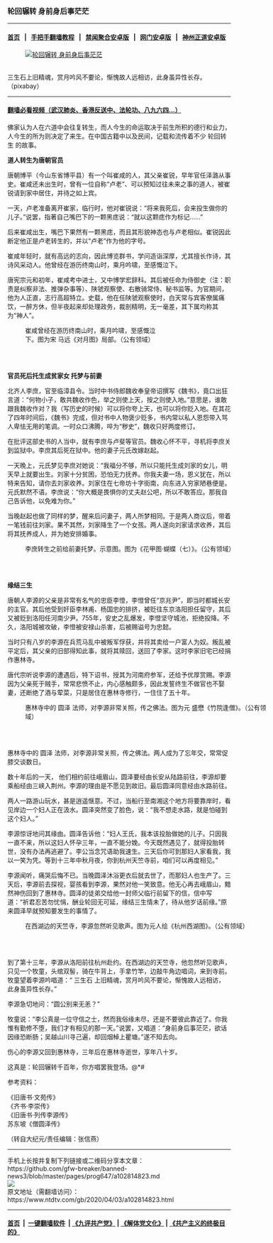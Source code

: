 ### 轮回辗转 身前身后事茫茫
------------------------

#### [首页](https://github.com/gfw-breaker/banned-news3/blob/master/README.md) &nbsp;&nbsp;|&nbsp;&nbsp; [手把手翻墙教程](https://github.com/gfw-breaker/guides/wiki) &nbsp;&nbsp;|&nbsp;&nbsp; [禁闻聚合安卓版](https://github.com/gfw-breaker/bn-android) &nbsp;&nbsp;|&nbsp;&nbsp; [网门安卓版](https://github.com/oGate2/oGate) &nbsp;&nbsp;|&nbsp;&nbsp; [神州正道安卓版](https://github.com/SzzdOgate/update) 



<div><div class="featured_image">
 <a href="https://i.ntdtv.com/assets/uploads/2020/04/2020-04-03_122538.jpg" target="_blank">
  <figure>
   <img alt="轮回辗转 身前身后事茫茫" src="https://i.ntdtv.com/assets/uploads/2020/04/2020-04-03_122538-800x450.jpg"/>
  </figure><br/>
 </a>
 <span class="caption">
  三生石上旧精魂，赏月吟风不要论，惭愧故人远相访，此身虽异性长存。（pixabay）
 </span>
</div>
</div><hr/>

#### [翻墙必看视频（武汉肺炎、香港反送中、法轮功、八九六四...）](https://github.com/gfw-breaker/banned-news3/blob/master/pages/link3.md)

<div><div class="post_content" itemprop="articleBody">
 <p>
  佛家认为人在六道中会往复转生，而人今生的命运取决于前生所积的德行和业力，人今生的所为则决定了来生。在中国古籍中以及民间，记载和流传着不少
  <ok href="https://www.ntdtv.com/gb/轮回转生.htm">
   轮回转生
  </ok>
  的故事。
 </p>
 <p>
  <strong>
   道人转生为唐朝官员
  </strong>
 </p>
 <p>
  唐朝博平（今山东省博平县）有一个叫崔咸的人，其父亲崔锐，早年官任泽潞从事史。崔咸还未出生时，曾有一位自称“卢老”、可以预知过往未来之事的道人，被崔锐请到家中居住，并待之如上宾。
 </p>
 <p>
  一天，卢老准备离开崔家，临行时，他对崔锐说：“将来我死后，会来投生做你的儿子。”说罢，指著自己嘴巴下的一颗黑痣说：“就以这颗痣作为标记……”
 </p>
 <p>
  后来崔咸出生，嘴巴下果然有一颗黑痣，而且其形貌神态也与卢老相似。崔锐因此断定他正是卢老转生的，并以“卢老”作为他的字号。
 </p>
 <p>
  崔咸年轻时，就有高远的志向，因此博览群书，学问造诣深厚，尤其擅长作诗，其诗风采动人。他曾经在游历终南山时，乘月吟啸，至感慨泣下。
 </p>
 <p>
  唐宪宗元和初年，崔咸考中进士，又中博学宏辞科。其后被任命为侍御史（注：职责是纠察非法、推弹杂事等）、陕虢观察使、右散骑常侍、秘书监等。为官期间，他为人正直，志行高超特立。史载，他在任陕虢观察使时，白天常与宾客僚属痛饮，一醉方休，但半夜起来却处理政务，裁剖精明，无一毫差，其下属均称其为“神人”。
 </p>
 <figure class="wp-caption alignnone" id="attachment_102814829" style="width: 308px">
  <img alt="" class="size-full wp-image-102814829" src="https://i.ntdtv.com/assets/uploads/2020/04/2020-04-03_121943.jpg">
   <br/><figcaption class="wp-caption-text">
    崔咸曾经在游历终南山时，乘月吟啸，至感慨泣下。图为宋 马远《对月图》局部。（公有领域）
   </figcaption><br/>
  </img>
 </figure><br/>
 <p>
  <strong>
   官员死后托生成贫家女 托梦与前妻
  </strong>
 </p>
 <p>
  北齐人李庶，官至临漳县令。当时中书侍郎魏收奉皇帝诏撰写《魏书》，竟口出狂言道：“何物小子，敢共魏收作色，举之则使上天，按之则使入地。”意思是，谁敢跟我魏收作对？我（写历史的时候）可以将你夸上天，也可以将你贬入地。在其花了四年时间后，《魏书》完成，但对书中人物褒少贬多，书内常以私人恩怨带入骂人卑怯无用的笔调。一时众口沸腾，啐为“秽史”，魏收只好两度修订。
 </p>
 <p>
  在批评这部史书的人当中，就有李庶与卢斐等官员。魏收心怀不平，寻机将李庶关到监狱中。李庶其后死在狱中。他的妻子元氏改嫁赵起。
 </p>
 <p>
  一天晚上，元氏梦见李庶对她说：“我福分不够，所以只能托生成刘家的女儿，明天早上就要出生。刘家十分贫困，恐怕无力抚养。你我夫妻一场，恩义犹在，所以特来告知，请你去刘家收养。刘家住在七帝坊十字街南，向东进入穷家陋巷便是。元氏默然不语。李庶说：“你大概是畏惧你的丈夫赵公吧，所以不敢答应。那我自己告诉他，以免难为你。”
 </p>
 <p>
  当晚赵起也做了同样的梦，醒来后问妻子，两人所梦相同。于是两人商议后，带着一笔钱前往刘家。果不其然，刘家降生了一个女孩。两人遂向刘家请求收养，其后将其抚养成人，并为她安排婚事。
 </p>
 <figure class="wp-caption alignnone" id="attachment_102814828" style="width: 552px">
  <img alt="" class="size-full wp-image-102814828" src="https://i.ntdtv.com/assets/uploads/2020/04/2020-04-03_121841.jpg">
   <br/><figcaption class="wp-caption-text">
    李庶转生之前给前妻托梦。示意图。图为《花甲图‧蝴蝶（七）》。（公有领域）
   </figcaption><br/>
  </img>
 </figure><br/>
 <p>
  <strong>
   缘结三生
  </strong>
 </p>
 <p>
  唐朝人李源的父亲是非常有名气的忠臣李憕，李憕曾任“京兆尹”，即当时都城长安的主官。其后他受到奸臣李林甫、杨国忠的排挤，被贬往东京洛阳担任留守，其后又被贬到洛阳任河南少尹。755年，安史之乱爆发，李憕坚守城池，拒绝投降。不久，洛阳城被攻破，李憕被安禄山杀害，后被赐谥号为忠懿。
 </p>
 <p>
  当时只有八岁的李源在兵荒马乱中被叛军俘获，并将其卖给一户富人为奴。叛乱被平定后，其父亲的旧部得知此事，就将其赎回，送回了李家。这时李家旧宅已经捐作惠林寺。
 </p>
 <p>
  唐代宗听说李源的遭遇后，特下诏书，授其为河南府参军，还给予优厚赏赐。李源因为父亲死于贼手，常常悲愤不止，内心感触颇多，因此发誓终生不做官也不娶妻，还断绝了酒与荤菜，只是居住在惠林寺修行，一住住了五十年。
 </p>
 <figure class="wp-caption alignnone" id="attachment_102814827" style="width: 555px">
  <img alt="" class="size-full wp-image-102814827" src="https://i.ntdtv.com/assets/uploads/2020/04/2020-04-03_121819.jpg"/>
  <br/><figcaption class="wp-caption-text">
   惠林寺中的
   <ok href="https://www.ntdtv.com/gb/圆泽.htm">
    圆泽
   </ok>
   法师，对李源非常关照，传之佛法。图为元 盛懋《竹院逢僧》。（公有领域）
  </figcaption><br/>
 </figure><br/>
 <p>
  惠林寺中的
  <ok href="https://www.ntdtv.com/gb/圆泽.htm">
   圆泽
  </ok>
  法师，对李源非常关照，传之佛法。两人成为了忘年交，常常促膝交谈数日。
 </p>
 <p>
  数十年后的一天， 他们相约前往峨眉山，圆泽要经由长安从陆路前往，李源却要乘船经由三峡入荆州。李源的理由是不愿见到故旧。最后圆泽同意经由水路前往。
 </p>
 <p>
  两人一路游山玩水，甚是逍遥惬意。不过，当船行至南湘这个地方将要靠岸时，看见岸边一个妇人正在汲水。圆泽突然变了脸色，说：“我不想走水路，就是怕碰到这个妇人。”
 </p>
 <p>
  李源惊讶地问其缘由。圆泽告诉他：“妇人王氏，我本该投胎做她的儿子。只因我一直不来，所以这妇人怀孕三年，一直不能分娩。今天既然遇见了，就得投胎转世，没有办法再逃避了。李公当念咒语助我速生。三天后你可到那妇人家看我，我以一笑为凭。等到十三年中秋月夜，你到杭州天竺寺前，咱们可以再度相见。”
 </p>
 <p>
  李源闻听，痛哭后悔不已。当晚圆泽沐浴更衣后就去世了，而那妇人也生产了。三天后，李源前去探视，婴孩看到李源，果然对他一笑致意。他无心再去峨眉山，黯然神伤回到了惠林寺。圆泽的徒弟交给他一封师父临行前留下的信，信中写道：“祈君忍苦勿忧悁，酬业轮回无可延，缘结三生情未了，待从他岁话前缘。”原来圆泽早就预知要发生的事情了。
 </p>
 <figure class="wp-caption alignnone" id="attachment_102814826" style="width: 598px">
  <img alt="" class="size-full wp-image-102814826" src="https://i.ntdtv.com/assets/uploads/2020/04/2020-04-03_121714.jpg"/>
  <br/><figcaption class="wp-caption-text">
   在西湖边的天竺寺，李源忽然听见歌声。图为元人绘《杭州西湖图》。（公有领域）
  </figcaption><br/>
 </figure><br/>
 <p>
  到了第十三年，李源从洛阳前往杭州赴约。在西湖边的天竺寺，他忽然听见歌声，只见一个牧童，头绾双髻，骑在牛背上，手拿竹竿，边敲牛角边唱词，来到寺前。牧童望着李源吟唱道：“
  <ok href="https://www.ntdtv.com/gb/三生石.htm">
   三生石
  </ok>
  上旧精魂，赏月吟风不要论，惭愧故人远相访，此身虽异性长存。”
 </p>
 <p>
  李源急切地问：“圆公别来无恙？”
 </p>
 <p>
  牧童说：“李公真是一位守信之士，然而我俗缘未尽，还是不要彼此靠近了。你我惟有勤修不堕，我们才有相见的那一天。”说罢，又唱道：“身前身后事茫茫，欲话因缘恐断肠；吴越山川寻己遍，却回烟棹上瞿塘。”遂不知去向。
 </p>
 <p>
  伤心的李源又回到惠林寺，三年后在惠林寺逝世，享年八十岁。
 </p>
 <p>
  这真是：轮回辗转千百年，你方唱罢我登场。@*#
 </p>
 <p>
  参考资料：
 </p>
 <p>
  《旧唐书·文苑传》
  <br/>
  《齐书·李崇传》
  <br/>
  《旧唐书·列传李源传》
  <br/>
  苏东坡《僧圆泽传》
 </p>
 <p>
  （转自大纪元/责任编辑：张信燕）
 </p>
 <div class="single_ad">
 </div>
</div>
</div>
<hr/>
手机上长按并复制下列链接或二维码分享本文章：<br/>
https://github.com/gfw-breaker/banned-news3/blob/master/pages/prog647/a102814823.md <br/>
<a href='https://github.com/gfw-breaker/banned-news3/blob/master/pages/prog647/a102814823.md'><img src='https://github.com/gfw-breaker/banned-news3/blob/master/pages/prog647/a102814823.md.png'/></a> <br/>
原文地址（需翻墙访问）：https://www.ntdtv.com/gb/2020/04/03/a102814823.html


------------------------
#### [首页](https://github.com/gfw-breaker/banned-news3/blob/master/README.md) &nbsp;|&nbsp; [一键翻墙软件](https://github.com/gfw-breaker/nogfw/blob/master/README.md) &nbsp;| [《九评共产党》](https://github.com/gfw-breaker/9ping.md/blob/master/README.md#九评之一评共产党是什么) | [《解体党文化》](https://github.com/gfw-breaker/jtdwh.md/blob/master/README.md) | [《共产主义的终极目的》](https://github.com/gfw-breaker/gczydzjmd.md/blob/master/README.md)


<img src='http://gfw-breaker.win/banned-news3/pages/prog647/a102814823.md' width='0px' height='0px'/>